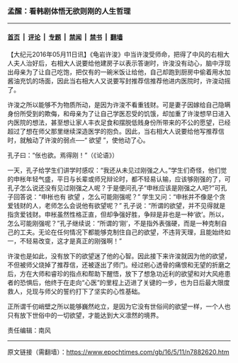 ### 孟醒：看韩剧体悟无欲则刚的人生哲理

---

#### [首页](../../../..?n7882620) &nbsp;|&nbsp; [评论](../../../../../epoch-comment?n7882620) &nbsp;|&nbsp; [专题](../../../../../epoch-special?n7882620) &nbsp;|&nbsp; [禁闻](../../../../../epoch-news?n7882620) &nbsp;|&nbsp; [禁书](../../../../../books?n7882620) &nbsp;|&nbsp; [翻墙](https://github.com/gfw-breaker/nogfw/blob/master/README.md?n7882620)


<div class="post_content" id="artbody" itemprop="articleBody">
 <!-- article content begin -->
 <p>
  【大纪元2016年05月11日讯】《龟岩许浚》中当许浚受师命，把得了中风的右相大人夫人治好后，右相大人说要给他建房子以表示答谢时，许浚没有动心，脑中浮现出母亲为了让自己吃饱，把仅有的一碗米饭让给他，自己却跑到厨房中偷着用水加酱油充饥的场面，因此当右相大人又说要写封推荐信推荐他进内医院时，许浚动摇了。
 </p>
 <p>
  许浚之所以能够不为物质所动，是因为许浚不看重钱财。可是妻子因嫁给自己隐瞒身份所受到的欺侮，和母亲为了让自己学医忍受的饥饿，却加重了许浚想早日进入内医院的想法，甚至想让家人丰衣足食和摆脱低贱身份所带来的不公的愿望，已经超过了想在师父那里继续深造医学的抱负。因此，当右相大人说要给他写推荐信时，就触动了许浚的弱点──“
  <ok href="https://www.epochtimes.com/gb/tag/%E6%AC%B2%E6%9C%9B.html">
   欲望
  </ok>
  ”，使他动了心。
 </p>
 <p>
  孔子曰：“伥也欲。焉得刚！”（《论语》）
 </p>
 <p>
  一天，孔子给学生们讲学时感叹：“我还从未见过刚强之人。”学生们奇怪，他们觉的申枨年轻气盛，平日与长辈或师兄辩论时，都不轻易认输，应该够刚强的了，可孔子怎么说还没有见过刚强之人呢？于是便问孔子“申枨应该是刚强之人吧?”可孔子回答说：“申枨也有
  <ok href="https://www.epochtimes.com/gb/tag/%E6%AC%B2%E6%9C%9B.html">
   欲望
  </ok>
  ，怎么可能刚强呢？” 学生又问：“申枨并不像是个贪爱钱财的人，老师怎么会说他有欲望呢？” 孔子说：“所谓的欲望，并不见得就是指贪爱钱财。申枨虽然性格正直，但却争强好胜，争辩是非也是一种‘欲’。所以，怎么可能刚强呢？”孔子继续说：“所谓的‘刚’，不是指外表强硬，而是一种克制自己的工夫。无论在任何情况下都能够克制住自己的欲望，不违背天理，且能始终如一，不轻易改变，这才是真正的刚强啊！”
 </p>
 <p>
  许浚也是如此，没有放下的欲望迷了他的心智。因此接下来许浚就因为他的欲望，不但被师父烧掉了推荐信，还被逐出了师门。经过剜心透骨的痛恨和无望的折磨之后，方在大师和睿珍的指点和帮助下醒悟，放下了想急功近利的欲望和对大风疮患者的恐惧后，他终于在走向“心医”的里程上迈进了关键的一步，也为日后最大限度救人，兑现与师父的誓约打下了坚实的心性基础。
 </p>
 <p>
  正所谓千仞峭壁之所以能够巍然屹立，是因为它没有世俗间的欲望一样，一个人也只有放下世俗中的一切欲望，才能达到大义凛然的境界。
 </p>
 <p>
  责任编辑：南风
 </p>
 <!-- article content end -->
 <div id="below_article_ad">
 </div>
</div>


---

原文链接（需翻墙）：https://www.epochtimes.com/gb/16/5/11/n7882620.htm